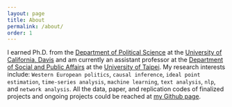 ```yaml
---
layout: page
title: About
permalink: /about/
order: 1
---
```


I earned Ph.D. from the [Department of Political Science](https://ps.ucdavis.edu/ "UCD PoliSci") at the [University of California, Davis](https://www.ucdavis.edu/ "UC Davis") and am currently an assistant professor at the [Department of Social and Public Affairs](https://public.utaipei.edu.tw/index.php?Lang=zh-tw) at the [University of Taipei](https://www.utaipei.edu.tw/index.php?Lang=zh-tw). My research interests include: `Western European politics`, `causal inference`, `ideal point estimation`, `time-series analysis`, `machine learning`, `text analysis`, `nlp`, and `network analysis`. All the data, paper, and replication codes of finalized projects and ongoing projects could be reached at [my Github page](https://github.com/tzuliu "tpliu github").
